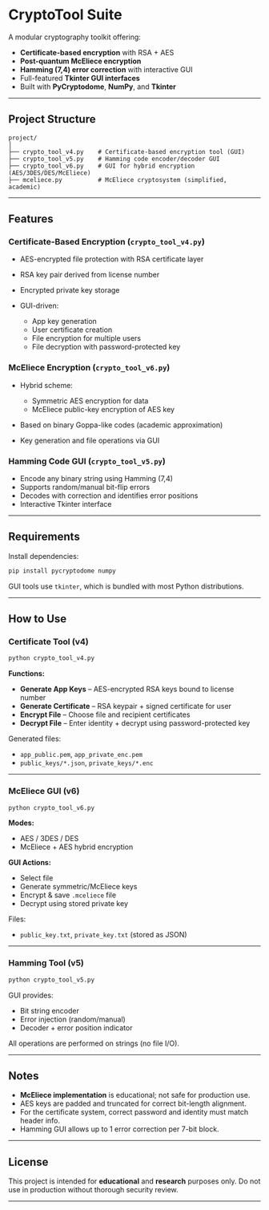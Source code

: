 # CryptoTool Suite

A modular cryptography toolkit offering:

* **Certificate-based encryption** with RSA + AES
* **Post-quantum McEliece encryption**
* **Hamming (7,4) error correction** with interactive GUI
* Full-featured **Tkinter GUI interfaces**
* Built with **PyCryptodome**, **NumPy**, and **Tkinter**

---

## Project Structure

```
project/
│
├── crypto_tool_v4.py    # Certificate-based encryption tool (GUI)
├── crypto_tool_v5.py    # Hamming code encoder/decoder GUI
├── crypto_tool_v6.py    # GUI for hybrid encryption (AES/3DES/DES/McEliece)
├── mceliece.py          # McEliece cryptosystem (simplified, academic)
```

---

## Features

### Certificate-Based Encryption (`crypto_tool_v4.py`)

* AES-encrypted file protection with RSA certificate layer
* RSA key pair derived from license number
* Encrypted private key storage
* GUI-driven:

  * App key generation
  * User certificate creation
  * File encryption for multiple users
  * File decryption with password-protected key

### McEliece Encryption (`crypto_tool_v6.py`)

* Hybrid scheme:

  * Symmetric AES encryption for data
  * McEliece public-key encryption of AES key
* Based on binary Goppa-like codes (academic approximation)
* Key generation and file operations via GUI

### Hamming Code GUI (`crypto_tool_v5.py`)

* Encode any binary string using Hamming (7,4)
* Supports random/manual bit-flip errors
* Decodes with correction and identifies error positions
* Interactive Tkinter interface

---

## Requirements

Install dependencies:

```bash
pip install pycryptodome numpy
```

GUI tools use `tkinter`, which is bundled with most Python distributions.

---

## How to Use

### Certificate Tool (v4)

```bash
python crypto_tool_v4.py
```

**Functions:**

* **Generate App Keys** – AES-encrypted RSA keys bound to license number
* **Generate Certificate** – RSA keypair + signed certificate for user
* **Encrypt File** – Choose file and recipient certificates
* **Decrypt File** – Enter identity + decrypt using password-protected key

Generated files:

* `app_public.pem`, `app_private_enc.pem`
* `public_keys/*.json`, `private_keys/*.enc`

---

### McEliece GUI (v6)

```bash
python crypto_tool_v6.py
```

**Modes:**

* AES / 3DES / DES
* McEliece + AES hybrid encryption

**GUI Actions:**

* Select file
* Generate symmetric/McEliece keys
* Encrypt & save `.mceliece` file
* Decrypt using stored private key

Files:

* `public_key.txt`, `private_key.txt` (stored as JSON)

---

### Hamming Tool (v5)

```bash
python crypto_tool_v5.py
```

GUI provides:

* Bit string encoder
* Error injection (random/manual)
* Decoder + error position indicator

All operations are performed on strings (no file I/O).

---

## Notes

* **McEliece implementation** is educational; not safe for production use.
* AES keys are padded and truncated for correct bit-length alignment.
* For the certificate system, correct password and identity must match header info.
* Hamming GUI allows up to 1 error correction per 7-bit block.

---

## License

This project is intended for **educational** and **research** purposes only. Do not use in production without thorough security review.

---
